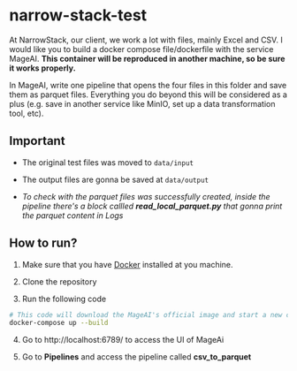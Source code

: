# narrow-stack-test

At NarrowStack, our client, we work a lot with files, mainly Excel and CSV.
I would like you to build a docker compose file/dockerfile with the service MageAI. 
**This container will be reproduced in another machine, so be sure it works properly.**

In MageAI, write one pipeline that opens the four files in this folder and save them as parquet files.
Everything you do beyond this will be considered as a plus (e.g. save in another service like MinIO, set up a data transformation tool, etc).

## Important
* The original test files was moved to `data/input`

* The output files are gonna be saved at `data/output`

* *To check with the parquet files was successfully created, inside the pipeline there's a block callled **_read_local_parquet.py_** that gonna print the parquet content in Logs*

## How to run?

1. Make sure that you have [Docker](https://www.docker.com/products/docker-desktop/) installed at you machine.

2. Clone the repository

3. Run the following code

```bash
# This code will download the MageAI's official image and start a new container.
docker-compose up --build
```

4. Go to http://localhost:6789/ to access the UI of MageAi

5. Go to **Pipelines** and access the pipeline called **csv_to_parquet**